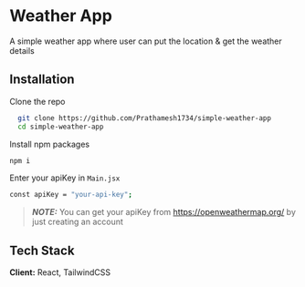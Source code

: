 # Weather App

A simple weather app where user can put the location & get the weather details

## Installation

Clone the repo

```bash
  git clone https://github.com/Prathamesh1734/simple-weather-app
  cd simple-weather-app
```

Install npm packages

```bash
npm i
```

Enter your apiKey in `Main.jsx`

```bash
const apiKey = "your-api-key";
```

> **_NOTE:_** You can get your apiKey from https://openweathermap.org/ by just creating an account

## Tech Stack

**Client:** React, TailwindCSS
